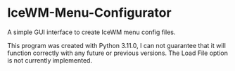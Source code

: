 # IceWM-Menu-Configurator
A simple GUI interface to create IceWM menu config files.

This program was created with Python 3.11.0, I can not guarantee that it will function correctly with any future or previous versions.
The Load File option is not currently implemented.
